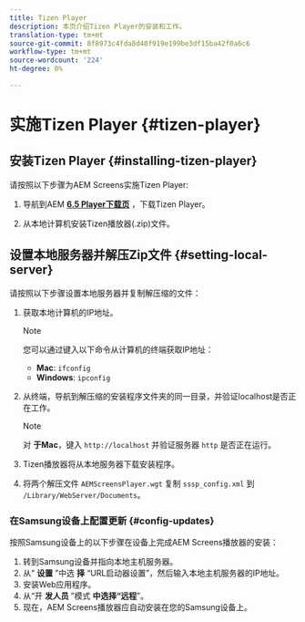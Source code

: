 ```yaml
---
title: Tizen Player
description: 本页介绍Tizen Player的安装和工作。
translation-type: tm+mt
source-git-commit: 8f8973c4fda8d40f919e199be3df15ba42f0a6c6
workflow-type: tm+mt
source-wordcount: '224'
ht-degree: 0%

---
```



# 实施Tizen Player {#tizen-player}

## 安装Tizen Player {#installing-tizen-player}

请按照以下步骤为AEM Screens实施Tizen Player:

1. 导航到AEM [**6.5 Player下载页**](https://download.macromedia.com/screens/) ，下载Tizen Player。

1. 从本地计算机安装Tizen播放器(.zip)文件。

## 设置本地服务器并解压Zip文件 {#setting-local-server}

请按照以下步骤设置本地服务器并复制解压缩的文件：

1. 获取本地计算机的IP地址。

   >[!NOTE]
   >您可以通过键入以下命令从计算机的终端获取IP地址：
   >* **Mac**: `ifconfig`
   >* **Windows**: `ipconfig`


1. 从终端，导航到解压缩的安装程序文件夹的同一目录，并验证localhost是否正在工作。

   >[!NOTE]
   >对 **于Mac**，键入 `http://localhost` 并验证服务器 `http` 是否正在运行。

1. Tizen播放器将从本地服务器下载安装程序。

1. 将两个解压文件 `AEMScreensPlayer.wgt` 复制 `sssp_config.xml` 到 `/Library/WebServer/Documents`。

### 在Samsung设备上配置更新 {#config-updates}

按照Samsung设备上的以下步骤在设备上完成AEM Screens播放器的安装：

1. 转到Samsung设备并指向本地主机服务器。
1. 从“ **设置** ”中选 **择** “URL启动器设置”，然后输入本地主机服务器的IP地址。
1. 安装Web应用程序。
1. 从“开 **发人员** ”模式 **中选择“远程**”。
1. 现在，AEM Screens播放器应自动安装在您的Samsung设备上。


